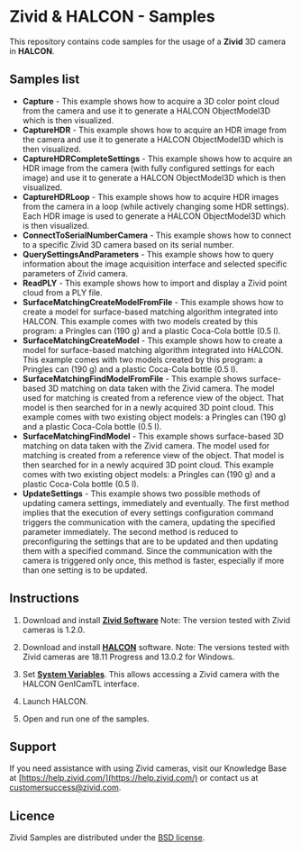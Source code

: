 ﻿# Zivid & HALCON - Samples

This repository contains code samples for the usage of a **Zivid** 3D camera in **HALCON**.

## Samples list

- **Capture** - This example shows how to acquire a 3D color point cloud from the camera and use it to generate a HALCON ObjectModel3D which is then visualized.
- **CaptureHDR** - This example shows how to acquire an HDR image from the camera and use it to generate a HALCON ObjectModel3D which is then visualized.
- **CaptureHDRCompleteSettings** - This example shows how to acquire an HDR image from the camera (with fully configured settings for each image) and use it to generate a HALCON ObjectModel3D which is then visualized.
- **CaptureHDRLoop** - This example shows how to acquire HDR images from the camera in a loop (while actively changing some HDR settings). Each HDR image is used to generate a HALCON ObjectModel3D which is then visualized.
- **ConnectToSerialNumberCamera** - This example shows how to connect to a specific Zivid 3D camera based on its serial number.
- **QuerySettingsAndParameters** - This example shows how to query information about the image acquisition interface and selected specific parameters of Zivid camera.
- **ReadPLY** - This example shows how to import and display a Zivid point cloud from a PLY file.
- **SurfaceMatchingCreateModelFromFile** - This example shows how to create a model for surface-based matching algorithm integrated into HALCON. This example comes with two models created by this program: a Pringles can (190 g) and a plastic Coca-Cola bottle (0.5 l).
- **SurfaceMatchingCreateModel** - This example shows how to create a model for surface-based matching algorithm integrated into HALCON. This example comes with two models created by this program: a Pringles can (190 g) and a plastic Coca-Cola bottle (0.5 l).
- **SurfaceMatchingFindModelFromFile** - This example shows surface-based 3D matching on data taken with the Zivid camera. The model used for matching is created from a reference view of the object. That model is then searched for in a newly acquired 3D point cloud. This example comes with two existing object models: a Pringles can (190 g) and a plastic Coca-Cola bottle (0.5 l).
- **SurfaceMatchingFindModel** - This example shows surface-based 3D matching on data taken with the Zivid camera. The model used for matching is created from a reference view of the object. That model is then searched for in a newly acquired 3D point cloud. This example comes with two existing object models: a Pringles can (190 g) and a plastic Coca-Cola bottle (0.5 l).
- **UpdateSettings** - This example shows two possible methods of updating camera settings,  immediately and eventually. The first method implies that the execution of every settings configuration command triggers the communication with the camera, updating the specified parameter immediately. The second method is reduced to preconfiguring the settings that are to be updated and then updating them with a specified command. Since the communication with the camera is triggered only once, this method is faster, especially if more than one setting is to be updated.

## Instructions

1. Download and install [**Zivid Software**](https://www.zivid.com/downloads)
Note: The version tested with Zivid cameras is 1.2.0.

2. Download and install [**HALCON**](https://www.mvtec.com/products/halcon/) software.
Note: The versions tested with Zivid cameras are 18.11 Progress and 13.0.2 for Windows.

3. Set [**System Variables**](https://help.zivid.com/setting-the-environment-variables-for). This allows accessing a Zivid camera with the HALCON GenICamTL interface.

4. Launch HALCON.

5. Open and run one of the samples.

## Support
If you need assistance with using Zivid cameras, visit our Knowledge Base at [https://help.zivid.com/](https://help.zivid.com/) or contact us at [customersuccess@zivid.com](mailto:customersuccess@zivid.com).

## Licence
Zivid Samples are distributed under the [BSD license](LICENSE).
